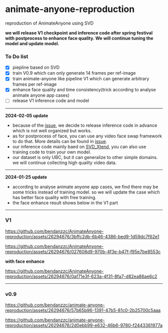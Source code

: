 # animate-anyone-reproduction
reproduction of AnimateAnyone using SVD

**we will release V1 checkpoint and inference code after spring festival with postprocess to enhance face quality. We will continue tuning the model and update model.**

### To Do list
- [x] piepline based on SVD
- [x] train V0.9 which can only generate 14 frames per ref-image
- [x] train animate-anyone like pipeline V1 which can generate arbitrary frames per ref-image
- [x] enhance face quality and time consistency(trick according to analyse animate anyone app cases)
- [ ] release V1 inference code and model
---
 **2024-02-05 update**
- because of the [issue](https://github.com/bendanzzc/AnimateAnyone-reproduction/issues/4), we decide to release inference code in advance which is not well organized but works.
- as for postprocess of face, you can use any video face swap framework to do that. More details can be found in [issue](https://github.com/bendanzzc/AnimateAnyone-reproduction/issues/3).
- our inference code mainly baed on [SVD_Xtend](https://github.com/pixeli99/SVD_Xtend), you can also use training code to train your own model.
- our dataset is only UBC, but it can generalize to other simple domains. we will continue collecting high quailty video data.
---
 **2024-01-25 update**
- according to analyse animate anyone app cases, we find there may be some tricks instead of training model. so we will update the case which has better face quality with free training.
- the face enhance result shows below in the V1 part
---

### V1
https://github.com/bendanzzc/AnimateAnyone-reproduction/assets/26294676/3bffc2db-6b46-4386-bed9-1d59dc7f62e1

https://github.com/bendanzzc/AnimateAnyone-reproduction/assets/26294676/027608d9-970b-4f3e-b47f-f95e7be8553c

**with face enhance**

https://github.com/bendanzzc/AnimateAnyone-reproduction/assets/26294676/0af71e3f-623a-4f31-8fa7-d82ea86ae6c2



---
### v0.9
https://github.com/bendanzzc/animate-anyone-reproduction/assets/26294676/57b65b96-1391-47b5-81c0-2b25700c5aaa

https://github.com/bendanzzc/animate-anyone-reproduction/assets/26294676/2d0ebb99-e632-46b6-9780-f2443361977a


